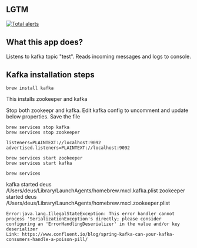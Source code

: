 ## LGTM
[![Total alerts](https://img.shields.io/lgtm/alerts/g/cricketbackground/csv-datalogger.svg?logo=lgtm&logoWidth=18)](https://lgtm.com/projects/g/cricketbackground/csv-datalogger/alerts/)

## What this app does?

Listens to kafka topic "test". 
Reads incoming messages and logs to console.

## Kafka installation steps

```
brew install kafka
```

This installs zookeeper and kafka

Stop both zookeepr and kafka. Edit kafka config to uncomment and update below properties. Save the file

```
brew services stop kafka
brew services stop zookeeper
```

```
listeners=PLAINTEXT://localhost:9092
advertised.listeners=PLAINTEXT://localhost:9092
```

```
brew services start zookeeper
brew services start kafka
```

```
brew services
```

kafka             started deus /Users/deus/Library/LaunchAgents/homebrew.mxcl.kafka.plist
zookeeper         started deus /Users/deus/Library/LaunchAgents/homebrew.mxcl.zookeeper.plist

```
Error:java.lang.IllegalStateException: This error handler cannot process 'SerializationException's directly; please consider configuring an 'ErrorHandlingDeserializer' in the value and/or key deserializer
Link: https://www.confluent.io/blog/spring-kafka-can-your-kafka-consumers-handle-a-poison-pill/
```
